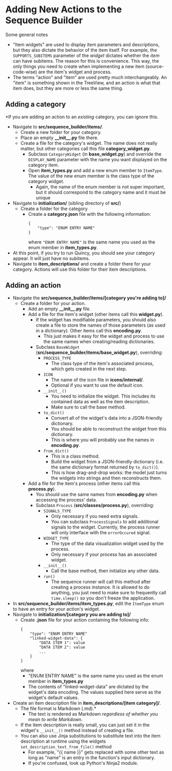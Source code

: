 # Adding New Actions to the Sequence Builder
Some general notes
- "Item widgets" are used to display item parameters and descriptions, but they also dictate the behavior of the item itself. For example, the `SUPPORTS_SUBITEMS` parameter of the *widget* dictates whether the *item* can have subitems. The reason for this is convenience. This way, the only things you need to create when implementing a new item (source-code-wise) are the item's widget and process.
- The terms "action" and "item" are used pretty much interchangeably. An "item" is something shown in the TreeView, and an action is what that item does, but they are more or less the same thing.

## Adding a category
*If you are adding an action to an *existing* category, you can ignore this.

- Navigate to **src/sequence_builder/items/**.
    - Create a new folder for your category.
    - Place an empty **\_\_init\_\_.py** file there.
    - Create a file for the category's widget. The name does not really matter, but other categories call this file **category_widget.py**.
        - Subclass `CategoryWidget` (in **base_widget.py**) and override the `DISPLAY_NAME` parameter with the name you want displayed on the category item.
        - Open **item_types.py** and add a new enum member to `ItemType`. The value of the new enum member is the class type of the category widget.
            - Again, the name of the enum member is not super important, but it should correspond to the category name and it must be unique
- Navigate to **initialization/** (sibling directory of **src/**)
    - Create a folder for the category
        - Create a **category.json** file with the following information:
            ```
            {
                "type": "ENUM ENTRY NAME"
            }
            ```
            where `"ENUM ENTRY NAME"` is the same name you used as the enum member in **item_types.py**.
- At this point, if you try to run Quincy, you should see your category appear. It will just have no subitems.
- Navigate to **item_descriptions/** and create a folder there for your category. Actions will use this folder for their item descriptions.

## Adding an action
- Navigate the **src/sequence_builder/items/[category you're adding to]/**
    - Create a folder for your action.
        - Add an empty **\_\_init\_\_.py** file.
        - Add a file for the item's widget (other items call this **widget.py**).
            - If the widget has modifiable parameters, you should also create a file to store the names of those parameters (as used in a dictionary). Other items call this **encoding.py**.
                - This just makes it easy for the widget and process to use the same names when creating/reading dictionaries.
            - Subclass `BaseWidget` (**src/sequence_builder/items/base_widget.py**), overriding:
                - `PROCESS_TYPE`
                    - The class type of the item's associated process, which gets created in the next step.
                - `ICON`
                    - The name of the icon file in **icons/internal/**.
                    - Optional if you want to use the default icon.
                - `__init__()`
                    - You need to initialize the widget. This includes its contained data as well as the item description.
                    - Make sure to call the base method.
                - `to_dict()`
                    - Convert all of the widget's data into a JSON-friendly dictionary.
                    - You should be able to reconstruct the widget from this dictionary.
                    - This is where you will probably use the names in **encoding.py**.
                - `from_dict()`
                    - This is a class method.
                    - Build the widget from a JSON-friendly dictionary (i.e. the same dictionary format returned by `to_dict()`).
                    - This is how drag-and-drop works: the model just turns the widgets into strings and then reconstructs them.
        - Add a file for the item's process (other items call this **process.py**).
            - You should use the same names from **encoding.py** when accessing the process' data.
            - Subclass `Process` (**src/classes/process.py**), overriding:
                - `SIGNALS_TYPE`
                    - Only necessary if you need extra signals.
                    - You can subclass `ProcessSignals` to add additional signals to the widget. Currently, the process runner will only interface with the `errorOccured` signal.
                - `WIDGET_TYPE`
                    - The type of the data visualization widget used by the process.
                    - Only necessary if your process has an associated widget.
                - `__init__()`
                    - Call the base method, then initialize any other data.
                - `run()`
                    - The sequence runner will call this method after creating a process instance. It is allowed to do anything, you just need to make sure to frequently call `time.sleep()` so you don't freeze the application.
- In **src/sequence_builder/items/item_types.py**, edit the `ItemType` enum to have an entry for your action's widget.
- Navigate to **initialization/[category you are adding to]/**
    - Create **.json** file for your action containing the following info:
        ```
        {
            "type": "ENUM ENTRY NAME"
            "linked-widget-data": {
                "DATA ITEM 1": value
                "DATA ITEM 2": value
                ...
            }
        }
        ```
        where
        - "ENUM ENTRY NAME" is the same name you used as the enum member in **item_types.py**
        - The contents of "linked-widget-data" are dictated by the widget's data encoding. The values supplied here serve as the widget's default values.
- Create an item description file in **item_descriptions/[item category]/**.
    - The file format is Markdown (.md).*
        - The text is rendered as Markdown *regardless of whether you mean to write Markdown*.
    - If the item description is really small, you can just set it in the widget's `__init__()` method instead of creating a file.
    - You can also use Jinja substitutions to substitute text into the item description at runtime using the widgets `set_description_text_from_file()` method
        - For example, "{{ name }}" gets replaced with some other text as long as "name" is an entry in the function's input dictionary.
        - If you're confused, look up Python's Ninja2 module.